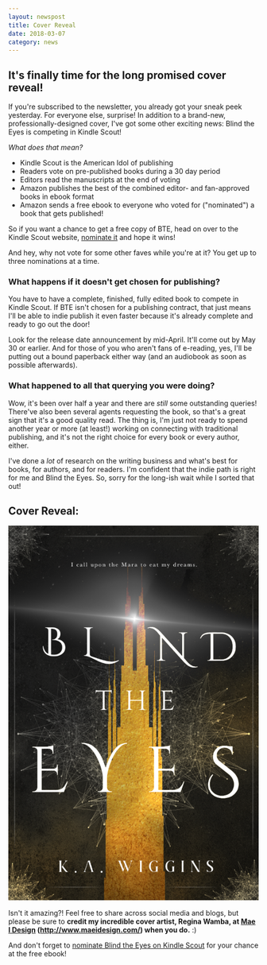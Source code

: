 ```yaml
---
layout: newspost
title: Cover Reveal
date: 2018-03-07
category: news
---
```


## It's finally time for the long promised cover reveal!

If you're subscribed to the newsletter, you already got your sneak peek yesterday. For everyone else, surprise! In addition to a brand-new, professionally-designed cover, I've got some other exciting news: Blind the Eyes is competing in Kindle Scout!

*What does that mean?*

- Kindle Scout is the American Idol of publishing
- Readers vote on pre-published books during a 30 day period
- Editors read the manuscripts at the end of voting
- Amazon publishes the best of the combined editor- and fan-approved books in ebook format
- Amazon sends a free ebook to everyone who voted for ("nominated") a book that gets published!

So if you want a chance to get a free copy of BTE, head on over to the Kindle Scout website, [nominate it](https://kindlescout.amazon.com/p/E9IM6GHX3YIJ) and hope it wins!

And hey, why not vote for some other faves while you're at it? You get up to three nominations at a time.

### What happens if it doesn't get chosen for publishing?

You have to have a complete, finished, fully edited book to compete in Kindle Scout. If BTE isn't chosen for a publishing contract, that just means I'll be able to indie publish it even faster because it's already complete and ready to go out the door!

Look for the release date announcement by mid-April. It'll come out by May 30 or earlier. And for those of you who aren't fans of e-reading, yes, I'll be putting out a bound paperback either way (and an audiobook as soon as possible afterwards).
 
### What happened to all that querying you were doing?

Wow, it's been over half a year and there are *still* some outstanding queries! There've also been several agents requesting the book, so that's a great sign that it's a good quality read. The thing is, I'm just not ready to spend another year or more (at least!) working on connecting with traditional publishing, and it's not the right choice for every book or every author, either.

I've done a *lot* of research on the writing business and what's best for books, for authors, and for readers. I'm confident that the indie path is right for me and Blind the Eyes. So, sorry for the long-ish wait while I sorted that out!

## Cover Reveal:

![Blind the Eyes, Threads of Dreams Book One Cover by Regina Wamba, MaeIDesign](/FrontCoverSS.png)

Isn't it amazing?! Feel free to share across social media and blogs, but please be sure to **credit my incredible cover artist, Regina Wamba, at [Mae I Design](http://www.maeidesign.com/) (http://www.maeidesign.com/) when you do.** :)

And don't forget to [nominate Blind the Eyes on Kindle Scout](https://kindlescout.amazon.com/p/E9IM6GHX3YIJ) for your chance at the free ebook!
